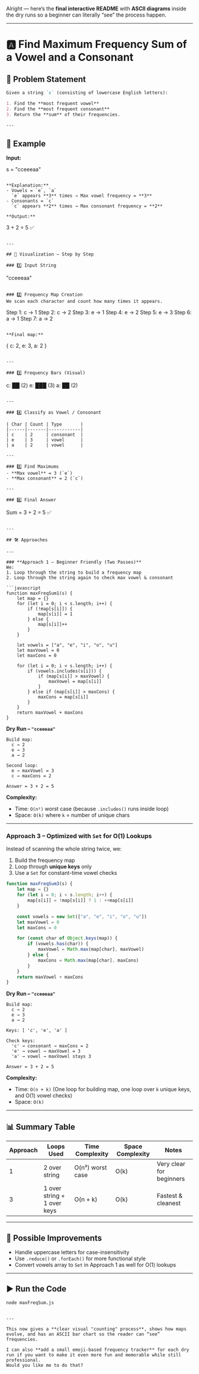 Alright — here’s the **final interactive README** with **ASCII diagrams** inside the dry runs so a beginner can literally “see” the process happen.

---

# 🅰️ Find Maximum Frequency Sum of a Vowel and a Consonant

## 📜 Problem Statement
```markdown
Given a string `s` (consisting of lowercase English letters):

1. Find the **most frequent vowel**
2. Find the **most frequent consonant**
3. Return the **sum** of their frequencies.

---


```
## 🧠 Example
**Input:**

s = "cceeeaa"

```

**Explanation:**
- Vowels = `e`, `a`  
  `e` appears **3** times → Max vowel frequency = **3**
- Consonants = `c`  
  `c` appears **2** times → Max consonant frequency = **2**

**Output:**
```

3 + 2 = 5 ✅

```

---

## 🎯 Visualization – Step by Step

### 1️⃣ Input String
```

"cceeeaa"

```

### 2️⃣ Frequency Map Creation
We scan each character and count how many times it appears.

```

Step 1: c → 1
Step 2: c → 2
Step 3: e → 1
Step 4: e → 2
Step 5: e → 3
Step 6: a → 1
Step 7: a → 2

```

**Final map:**
```

{
c: 2,
e: 3,
a: 2
}

```

---

### 3️⃣ Frequency Bars (Visual)
```

c: ██ (2)
e: ███ (3)
a: ██ (2)

```

---

### 4️⃣ Classify as Vowel / Consonant

| Char | Count | Type       |
|------|-------|------------|
| c    | 2     | consonant  |
| e    | 3     | vowel      |
| a    | 2     | vowel      |

---

### 5️⃣ Find Maximums
- **Max vowel** = 3 (`e`)
- **Max consonant** = 2 (`c`)

---

### 6️⃣ Final Answer
```

Sum = 3 + 2 = 5 ✅

````

---

## 🛠 Approaches

---

### **Approach 1 – Beginner Friendly (Two Passes)**
We:
1. Loop through the string to build a frequency map
2. Loop through the string again to check max vowel & consonant

```javascript
function maxFreqSum1(s) {
    let map = {}
    for (let i = 0; i < s.length; i++) {
        if (!map[s[i]]) {
            map[s[i]] = 1
        } else {
            map[s[i]]++
        }
    }

    let vowels = ["a", "e", "i", "o", "u"]
    let maxVowel = 0
    let maxCons = 0

    for (let i = 0; i < s.length; i++) {
        if (vowels.includes(s[i])) {
            if (map[s[i]] > maxVowel) {
                maxVowel = map[s[i]]
            }
        } else if (map[s[i]] > maxCons) {
            maxCons = map[s[i]]
        }
    }
    return maxVowel + maxCons
}
````

**Dry Run – `"cceeeaa"`**

```
Build map:
  c → 2
  e → 3
  a → 2

Second loop:
  e → maxVowel = 3
  c → maxCons = 2

Answer = 3 + 2 = 5
```

**Complexity:**

* Time: `O(n²)` worst case (because `.includes()` runs inside loop)
* Space: `O(k)` where `k` = number of unique chars

---

### **Approach 3 – Optimized with `Set` for O(1) Lookups**

Instead of scanning the whole string twice, we:

1. Build the frequency map
2. Loop through **unique keys** only
3. Use a `Set` for constant-time vowel checks

```javascript
function maxFreqSum3(s) {
    let map = {}
    for (let i = 0; i < s.length; i++) {
        map[s[i]] = !map[s[i]] ? 1 : ++map[s[i]]
    }

    const vowels = new Set(["a", "e", "i", "o", "u"])
    let maxVowel = 0
    let maxCons = 0

    for (const char of Object.keys(map)) {
        if (vowels.has(char)) {
            maxVowel = Math.max(map[char], maxVowel)
        } else {
            maxCons = Math.max(map[char], maxCons)
        }
    }
    return maxVowel + maxCons
}
```

**Dry Run – `"cceeeaa"`**

```
Build map:
  c → 2
  e → 3
  a → 2

Keys: [ 'c', 'e', 'a' ]

Check keys:
  'c' → consonant → maxCons = 2
  'e' → vowel → maxVowel = 3
  'a' → vowel → maxVowel stays 3

Answer = 3 + 2 = 5
```

**Complexity:**

* Time: `O(n + k)`
  (One loop for building map, one loop over `k` unique keys, and O(1) vowel checks)
* Space: `O(k)`

---

## 📊 Summary Table

| Approach | Loops Used                  | Time Complexity  | Space Complexity | Notes                    |
| -------- | --------------------------- | ---------------- | ---------------- | ------------------------ |
| 1        | 2 over string               | O(n²) worst case | O(k)             | Very clear for beginners |
| 3        | 1 over string + 1 over keys | O(n + k)         | O(k)             | Fastest & cleanest       |

---

## 🚀 Possible Improvements

* Handle uppercase letters for case-insensitivity
* Use `.reduce()` or `.forEach()` for more functional style
* Convert vowels array to `Set` in Approach 1 as well for O(1) lookups

---

## ▶️ Run the Code

```bash
node maxFreqSum.js
```

```

---

This now gives a **clear visual "counting" process**, shows how maps evolve, and has an ASCII bar chart so the reader can “see” frequencies.  

I can also **add a small emoji-based frequency tracker** for each dry run if you want to make it even more fun and memorable while still professional.  
Would you like me to do that?
```

